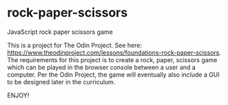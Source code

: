 # rock-paper-scissors
JavaScript rock paper scissors game

This is a project for The Odin Project. See here: https://www.theodinproject.com/lessons/foundations-rock-paper-scissors.
The requirements for this project is to create a rock, paper, scissors game which can be played in the browser console between a user and a computer.
Per the Odin Project, the game will eventually also include a GUI to be designed later in the curriculum.

ENJOY!
